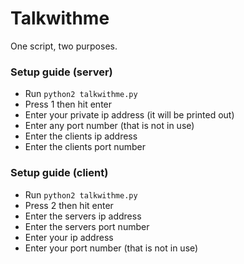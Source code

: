 # Talkwithme
One script, two purposes.

### Setup guide (server)
* Run `python2 talkwithme.py`
* Press 1 then hit enter
* Enter your private ip address (it will be printed out)
* Enter any port number (that is not in use)
* Enter the clients ip address
* Enter the clients port number

### Setup guide (client)
* Run `python2 talkwithme.py`
* Press 2 then hit enter
* Enter the servers ip address
* Enter the servers port number
* Enter your ip address
* Enter your port number (that is not in use)
